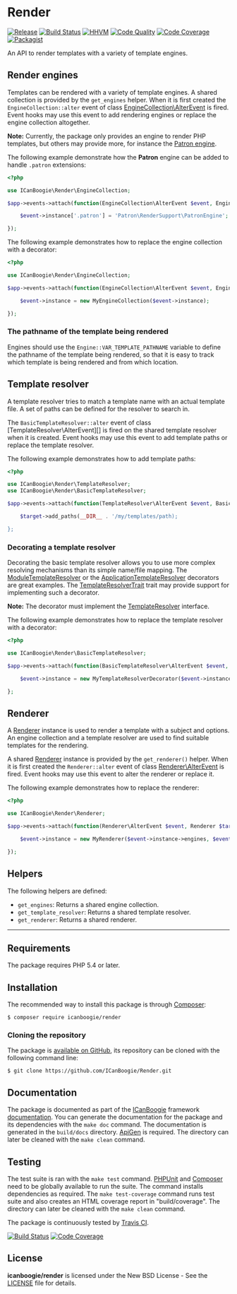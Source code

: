 # Render

[![Release](https://img.shields.io/packagist/v/icanboogie/render.svg)](https://github.com/ICanBoogie/Render/releases)
[![Build Status](https://img.shields.io/travis/ICanBoogie/Render/master.svg)](http://travis-ci.org/ICanBoogie/Render)
[![HHVM](https://img.shields.io/hhvm/icanboogie/render.svg)](http://hhvm.h4cc.de/package/icanboogie/render)
[![Code Quality](https://img.shields.io/scrutinizer/g/ICanBoogie/Render/master.svg)](https://scrutinizer-ci.com/g/ICanBoogie/Render)
[![Code Coverage](https://img.shields.io/coveralls/ICanBoogie/Render/master.svg)](https://coveralls.io/r/ICanBoogie/Render)
[![Packagist](https://img.shields.io/packagist/dt/icanboogie/render.svg)](https://packagist.org/packages/icanboogie/render)

An API to render templates with a variety of template engines.





## Render engines

Templates can be rendered with a variety of template engines. A shared collection is provided by
the `get_engines` helper. When it is first created the `EngineCollection::alter` event of class
[EngineCollection\AlterEvent][] is fired. Event hooks may use this event to add rendering engines
or replace the engine collection altogether.

**Note:** Currently, the package only provides an engine to render PHP templates, but others may
provide more, for instance the [Patron engine][].

The following example demonstrate how the **Patron** engine can be added to handle `.patron`
extensions:

```php
<?php

use ICanBoogie\Render\EngineCollection;

$app->events->attach(function(EngineCollection\AlterEvent $event, EngineCollection $target) {

	$event->instance['.patron'] = 'Patron\RenderSupport\PatronEngine';

});
```

The following example demonstrates how to replace the engine collection with a decorator:

```php
<?php

use ICanBoogie\Render\EngineCollection;

$app->events->attach(function(EngineCollection\AlterEvent $event, EngineCollection $target) {

	$event->instance = new MyEngineCollection($event->instance);

});
```




### The pathname of the template being rendered

Engines should use the `Engine::VAR_TEMPLATE_PATHNAME` variable to define the pathname of the
template being rendered, so that it is easy to track which template is being rendered and from
which location.





## Template resolver

A template resolver tries to match a template name with an actual template file. A set of paths
can be defined for the resolver to search in.

The `BasicTemplateResolver::alter` event of class [TemplateResolver\AlterEvent][] is fired on the
shared template resolver when it is created. Event hooks may use this event to add template paths
or replace the template resolver.

The following example demonstrates how to add template paths:

```php
<?php

use ICanBoogie\Render\TemplateResolver;
use ICanBoogie\Render\BasicTemplateResolver;

$app->events->attach(function(TemplateResolver\AlterEvent $event, BasicTemplateResolver $target) {

	$target->add_paths(__DIR__ . '/my/templates/path);

};
```





### Decorating a template resolver

Decorating the basic template resolver allows you to use more complex resolving mechanisms than
its simple name/file mapping. The [ModuleTemplateResolver][] or
the [ApplicationTemplateResolver][] decorators are great examples. The [TemplateResolverTrait][]
trait may provide support  for implementing such a decorator.

**Note:** The decorator must implement the [TemplateResolver][] interface.

The following example demonstrates how to replace the template resolver with a decorator:

```php
<?php

use ICanBoogie\Render\BasicTemplateResolver;

$app->events->attach(function(BasicTemplateResolver\AlterEvent $event, BasicTemplateResolver $target) {

	$event->instance = new MyTemplateResolverDecorator($event->instance);

};
```





## Renderer

A [Renderer][] instance is used to render a template with a subject and options. An engine collection and a template resolver are used to find suitable templates for the rendering.

A shared [Renderer][] instance is provided by the `get_renderer()` helper. When it is first created the `Renderer::alter` event of class [Renderer\AlterEvent][] is fired. Event hooks may use this event to alter the renderer or replace it.

The following example demonstrates how to replace the renderer:

```php
<?php

use ICanBoogie\Render\Renderer;

$app->events->attach(function(Renderer\AlterEvent $event, Renderer $target) {

	$event->instance = new MyRenderer($event->instance->engines, $event->instance->template_resolver);

});
```





## Helpers

The following helpers are defined:

- `get_engines`: Returns a shared engine collection.
- `get_template_resolver`: Returns a shared template resolver.
- `get_renderer`: Returns a shared renderer.





----------





## Requirements

The package requires PHP 5.4 or later.





## Installation

The recommended way to install this package is through [Composer](http://getcomposer.org/):

```
$ composer require icanboogie/render
```





### Cloning the repository

The package is [available on GitHub](https://github.com/ICanBoogie/Render), its repository can be cloned with the following command line:

	$ git clone https://github.com/ICanBoogie/Render.git





## Documentation

The package is documented as part of the [ICanBoogie][] framework
[documentation][]. You can generate the documentation for the package and its dependencies with the `make doc` command. The documentation is generated in the `build/docs` directory. [ApiGen](http://apigen.org/) is required. The directory can later be cleaned with the `make clean` command.





## Testing

The test suite is ran with the `make test` command. [PHPUnit](https://phpunit.de/) and [Composer](http://getcomposer.org/) need to be globally available to run the suite. The command installs dependencies as required. The `make test-coverage` command runs test suite and also creates an HTML coverage report in "build/coverage". The directory can later be cleaned with the `make clean` command.

The package is continuously tested by [Travis CI](http://about.travis-ci.org/).

[![Build Status](https://img.shields.io/travis/ICanBoogie/Render/master.svg)](https://travis-ci.org/ICanBoogie/Render)
[![Code Coverage](https://img.shields.io/coveralls/ICanBoogie/Render/master.svg)](https://coveralls.io/r/ICanBoogie/Render)





## License

**icanboogie/render** is licensed under the New BSD License - See the [LICENSE](LICENSE) file for details.





[ApplicationTemplateResolver]:      http://api.icanboogie.org/bind-render/0.4/class-ICanBoogie.Binding.Render.ApplicationTemplateResolver.html
[ModuleTemplateResolver]:           http://api.icanboogie.org/module/2.3/class-ICanBoogie.Module.ModuleTemplateResolver.html
[documentation]:                    http://api.icanboogie.org/render/0.5/
[EngineCollection\AlterEvent]:      http://api.icanboogie.org/render/0.5/class-ICanBoogie.Render.EngineCollection.AlterEvent.html
[BasicTemplateResolver\AlterEvent]: http://api.icanboogie.org/render/0.5/class-ICanBoogie.Render.BasicTemplateResolver.AlterEvent.html
[Renderer]:                         http://api.icanboogie.org/render/0.5/class-ICanBoogie.Render.Renderer.AlterEvent.html
[Renderer\AlterEvent]:              http://api.icanboogie.org/render/0.5/class-ICanBoogie.Render.Renderer.AlterEvent.html
[TemplateResolver]:                 http://api.icanboogie.org/render/0.5/class-ICanBoogie.Render.TemplateResolver.AlterEvent.html
[TemplateResolverTrait]:            http://api.icanboogie.org/render/0.5/class-ICanBoogie.Render.TemplateResolverTrait.AlterEvent.html
[ICanBoogie]:                       https://github.com/ICanBoogie\ICanBoogie
[Patron engine]:                    https://github.com/Icybee/PatronViewSupport
